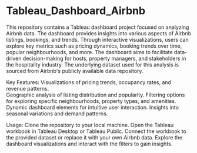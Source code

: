 # Tableau_Dashboard_Airbnb
This repository contains a Tableau dashboard project focused on analyzing Airbnb data. The dashboard provides insights into various aspects of Airbnb listings, bookings, and trends. Through interactive visualizations, users can explore key metrics such as pricing dynamics, booking trends over time, popular neighbourhoods, and more. The dashboard aims to facilitate data-driven decision-making for hosts, property managers, and stakeholders in the hospitality industry. The underlying dataset used for this analysis is sourced from Airbnb's publicly available data repository.

Key Features:
Visualizations of pricing trends, occupancy rates, and revenue patterns.<br />
Geographic analysis of listing distribution and popularity.
Filtering options for exploring specific neighbourhoods, property types, and amenities.
Dynamic dashboard elements for intuitive user interaction.
Insights into seasonal variations and demand patterns.

Usage:
Clone the repository to your local machine.
Open the Tableau workbook in Tableau Desktop or Tableau Public.
Connect the workbook to the provided dataset or replace it with your own Airbnb data.
Explore the dashboard visualizations and interact with the filters to gain insights.
